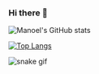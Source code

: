 ### Hi there 👋


![Manoel's GitHub stats](https://github-readme-stats.vercel.app/api?username=noel-srocha&hide=contribs&count_private=trueshow_icons=truetheme=algolia)

[![Top Langs](https://github-readme-stats.vercel.app/api/top-langs/?username=noel-srocha&layout=compact)](https://github.com/noel-srocha/github-readme-stats)

![snake gif](https://github.com/noel-srocha/noel-srocha/blob/output/github-contribution-grid-snake.gif)


<!--
**noel-srocha/noel-srocha** is a ✨ _special_ ✨ repository because its `README.md` (this file) appears on your GitHub profile.

Here are some ideas to get you started:

- 🔭 I’m currently working on ...
- 🌱 I’m currently learning ...
- 👯 I’m looking to collaborate on ...
- 🤔 I’m looking for help with ...
- 💬 Ask me about ...
- 📫 How to reach me: ...
- 😄 Pronouns: ...
- ⚡ Fun fact: ...
-->
